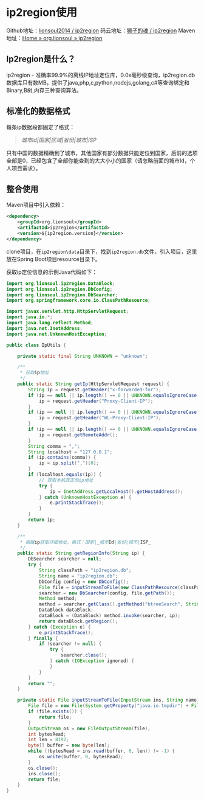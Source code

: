 # ip2region使用

Github地址：[lionsoul2014 / ip2region](https://github.com/lionsoul2014/ip2region)
码云地址：[狮子的魂 / ip2region](https://gitee.com/lionsoul/ip2region)
Maven地址：[Home » org.lionsoul » ip2region](https://mvnrepository.com/artifact/org.lionsoul/ip2region)

## Ip2region是什么？

ip2region - 准确率99.9%的离线IP地址定位库，0.0x毫秒级查询，ip2region.db数据库只有数MB，提供了java,php,c,python,nodejs,golang,c#等查询绑定和Binary,B树,内存三种查询算法。

## 标准化的数据格式

每条ip数据段都固定了格式：

> _城市Id|国家|区域|省份|城市|ISP_

只有中国的数据精确到了城市，其他国家有部分数据只能定位到国家，后前的选项全部是0，已经包含了全部你能查到的大大小小的国家（请忽略前面的城市Id，个人项目需求）。

## 整合使用

Maven项目中引入依赖：

```xml
<dependency>
    <groupId>org.lionsoul</groupId>
    <artifactId>ip2region</artifactId>
    <version>${ip2region.version}</version>
</dependency>
```

clone项目，在`ip2region\data`目录下，找到`ip2region.db`文件，引入项目，这里放在Spring Boot项目resource目录下。

获取ip定位信息的示例Java代码如下：

```java
import org.lionsoul.ip2region.DataBlock;
import org.lionsoul.ip2region.DbConfig;
import org.lionsoul.ip2region.DbSearcher;
import org.springframework.core.io.ClassPathResource;

import javax.servlet.http.HttpServletRequest;
import java.io.*;
import java.lang.reflect.Method;
import java.net.InetAddress;
import java.net.UnknownHostException;

public class IpUtils {

    private static final String UNKNOWN = "unknown";

    /**
     * 获取ip地址
     */
    public static String getIp(HttpServletRequest request) {
        String ip = request.getHeader("x-forwarded-for");
        if (ip == null || ip.length() == 0 || UNKNOWN.equalsIgnoreCase(ip)) {
            ip = request.getHeader("Proxy-Client-IP");
        }
        if (ip == null || ip.length() == 0 || UNKNOWN.equalsIgnoreCase(ip)) {
            ip = request.getHeader("WL-Proxy-Client-IP");
        }
        if (ip == null || ip.length() == 0 || UNKNOWN.equalsIgnoreCase(ip)) {
            ip = request.getRemoteAddr();
        }
        String comma = ",";
        String localhost = "127.0.0.1";
        if (ip.contains(comma)) {
            ip = ip.split(",")[0];
        }
        if (localhost.equals(ip)) {
            // 获取本机真正的ip地址
            try {
                ip = InetAddress.getLocalHost().getHostAddress();
            } catch (UnknownHostException e) {
                e.printStackTrace();
            }
        }
        return ip;
    }

    /**
     * 根据ip获取详细地址，格式：国家|_城市Id|省份|城市|ISP_
     */
    public static String getRegionInfo(String ip) {
        DbSearcher searcher = null;
        try {
            String classPath = "ip2region.db";
            String name = "ip2region.db";
            DbConfig config = new DbConfig();
            File file = inputStreamToFile(new ClassPathResource(classPath).getInputStream(), name);
            searcher = new DbSearcher(config, file.getPath());
            Method method;
            method = searcher.getClass().getMethod("btreeSearch", String.class);
            DataBlock dataBlock;
            dataBlock = (DataBlock) method.invoke(searcher, ip);
            return dataBlock.getRegion();
        } catch (Exception e) {
            e.printStackTrace();
        } finally {
            if (searcher != null) {
                try {
                    searcher.close();
                } catch (IOException ignored) {
                }
            }
        }
        return "";
    }

    private static File inputStreamToFile(InputStream ins, String name) throws Exception {
        File file = new File(System.getProperty("java.io.tmpdir") + File.separator + name);
        if (file.exists()) {
            return file;
        }
        OutputStream os = new FileOutputStream(file);
        int bytesRead;
        int len = 8192;
        byte[] buffer = new byte[len];
        while ((bytesRead = ins.read(buffer, 0, len)) != -1) {
            os.write(buffer, 0, bytesRead);
        }
        os.close();
        ins.close();
        return file;
    }
}
```
